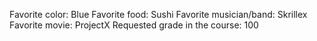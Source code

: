 Favorite color: Blue
Favorite food: Sushi
Favorite musician/band: Skrillex
Favorite movie: ProjectX
Requested grade in the course: 100
